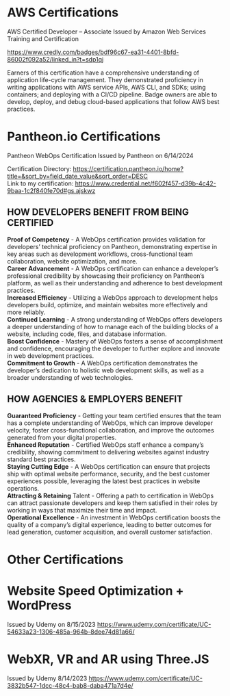 # AWS Certifications

AWS Certified Developer – Associate
Issued by Amazon Web Services Training and Certification

https://www.credly.com/badges/bdf96c67-ea31-4401-8bfd-86002f092a52/linked_in?t=sdp1qj

Earners of this certification have a comprehensive understanding of application life-cycle management. 
They demonstrated proficiency in writing applications with AWS service APIs, AWS CLI, and SDKs; using containers; 
and deploying with a CI/CD pipeline. Badge owners are able to develop, deploy, and debug cloud-based applications 
that follow AWS best practices.


# Pantheon.io Certifications

Pantheon WebOps Certification
Issued by Pantheon on 6/14/2024

Certification Directory: https://certification.pantheon.io/home?title=&sort_by=field_date_value&sort_order=DESC <br/>
Link to my certification: https://www.credential.net/f602f457-d39b-4c42-9baa-1c2f840fe70d#gs.ajskwz

## HOW DEVELOPERS BENEFIT FROM BEING CERTIFIED
**Proof of Competency** - A WebOps certification provides validation for developers’ technical proficiency on Pantheon, demonstrating expertise in key areas such as development workflows, cross-functional team collaboration, website optimization, and more.<br/>
**Career Advancement** - A WebOps certification can enhance a developer’s professional credibility by showcasing their proficiency on Pantheon’s platform, as well as their understanding and adherence to best development practices.<br/>
**Increased Efficiency** - Utilizing a WebOps approach to development helps developers build, optimize, and maintain websites more effectively and more reliably.<br/>
**Continued Learning** - A strong understanding of WebOps offers developers a deeper understanding of how to manage each of the building blocks of a website, including code, files, and database information.<br/>
**Boost Confidence** - Mastery of WebOps fosters a sense of accomplishment and confidence, encouraging the developer to further explore and innovate in web development practices.<br/>
**Commitment to Growth** - A WebOps certification demonstrates the developer’s dedication to holistic web development skills, as well as a broader understanding of web technologies.

## HOW AGENCIES & EMPLOYERS BENEFIT
**Guaranteed Proficiency** - Getting your team certified ensures that the team has a complete understanding of WebOps, which can improve developer velocity, foster cross-functional collaboration, and improve the outcomes generated from your digital properties.<br/>
**Enhanced Reputation** - Certified WebOps staff enhance a company’s credibility, showing commitment to delivering websites against industry standard best practices.<br/>
**Staying Cutting Edge** - A WebOps certification can ensure that projects ship with optimal website performance, security, and the best customer experiences possible, leveraging the latest best practices in website operations.<br/>
**Attracting & Retaining** Talent - Offering a path to certification in WebOps can attract passionate developers and keep them satisfied in their roles by working in ways that maximize their time and impact.<br/>
**Operational Excellence** - An investment in WebOps certification boosts the quality of a company’s digital experience, leading to better outcomes for lead generation, customer acquisition, and overall customer satisfaction.<br/>


# Other Certifications

# Website Speed Optimization + WordPress
Issued by Udemy on 8/15/2023
https://www.udemy.com/certificate/UC-54633a23-1306-485a-964b-8dee74d81a66/

# WebXR, VR and AR using Three.JS
Issued by Udemy 8/14/2023
https://www.udemy.com/certificate/UC-3832b547-1dcc-48c4-bab8-daba471a7d4e/

